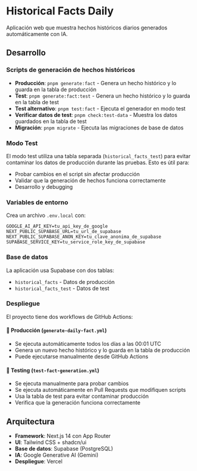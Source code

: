 # Historical Facts Daily

Aplicación web que muestra hechos históricos diarios generados automáticamente con IA.

## Desarrollo

### Scripts de generación de hechos históricos

- **Producción**: `pnpm generate:fact` - Genera un hecho histórico y lo guarda en la tabla de producción
- **Test**: `pnpm generate:fact:test` - Genera un hecho histórico y lo guarda en la tabla de test
- **Test alternativo**: `pnpm test:fact` - Ejecuta el generador en modo test
- **Verificar datos de test**: `pnpm check:test-data` - Muestra los datos guardados en la tabla de test
- **Migración**: `pnpm migrate` - Ejecuta las migraciones de base de datos

### Modo Test

El modo test utiliza una tabla separada (`historical_facts_test`) para evitar contaminar los datos de producción durante las pruebas. Esto es útil para:

- Probar cambios en el script sin afectar producción
- Validar que la generación de hechos funciona correctamente
- Desarrollo y debugging

### Variables de entorno

Crea un archivo `.env.local` con:

```
GOOGLE_AI_API_KEY=tu_api_key_de_google
NEXT_PUBLIC_SUPABASE_URL=tu_url_de_supabase
NEXT_PUBLIC_SUPABASE_ANON_KEY=tu_clave_anonima_de_supabase
SUPABASE_SERVICE_KEY=tu_service_role_key_de_supabase
```

### Base de datos

La aplicación usa Supabase con dos tablas:

- `historical_facts` - Datos de producción
- `historical_facts_test` - Datos de test

### Despliegue

El proyecto tiene dos workflows de GitHub Actions:

#### 🚀 Producción (`generate-daily-fact.yml`)

- Se ejecuta automáticamente todos los días a las 00:01 UTC
- Genera un nuevo hecho histórico y lo guarda en la tabla de producción
- Puede ejecutarse manualmente desde GitHub Actions

#### 🧪 Testing (`test-fact-generation.yml`)

- Se ejecuta manualmente para probar cambios
- Se ejecuta automáticamente en Pull Requests que modifiquen scripts
- Usa la tabla de test para evitar contaminar producción
- Verifica que la generación funciona correctamente

## Arquitectura

- **Framework**: Next.js 14 con App Router
- **UI**: Tailwind CSS + shadcn/ui
- **Base de datos**: Supabase (PostgreSQL)
- **IA**: Google Generative AI (Gemini)
- **Despliegue**: Vercel
